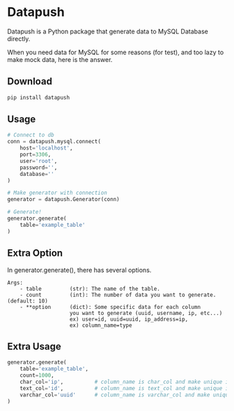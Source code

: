 # Datapush

Datapush is a Python package that generate data to MySQL Database directly.

When you need data for MySQL for some reasons (for test), and too lazy to make mock data, here is the answer.  

## Download

```bash
pip install datapush
```

## Usage
```python
# Connect to db
conn = datapush.mysql.connect(
    host='localhost',
    port=3306,
    user='root',
    password='',
    database=''
)

# Make generator with connection
generator = datapush.Generator(conn)

# Generate!
generator.generate(
    table='example_table'
)
```

## Extra Option
In generator.generate(), there has several options.

    Args:
        - table         (str): The name of the table.
        - count         (int): The number of data you want to generate. (default: 10)
        - **option      (dict): Some specific data for each column
                        you want to generate (uuid, username, ip, etc...)  
                        ex) user=id, uuid=uuid, ip_address=ip,   
                        ex) column_name=type

## Extra Usage
```python
generator.generate(
    table='example_table',
    count=1000,
    char_col='ip',          # column_name is char_col and make unique ip
    text_col='id',          # column_name is text_col and make unique id
    varchar_col='uuid'      # column_name is varchar_col and make unique uuid
)
```



